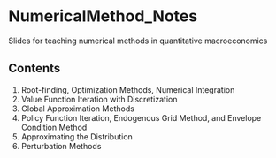 # NumericalMethod_Notes
Slides for teaching numerical methods in quantitative macroeconomics

## Contents
1. Root-finding, Optimization Methods, Numerical Integration
1. Value Function Iteration with Discretization
1. Global Approximation Methods
1. Policy Function Iteration, Endogenous Grid Method, and Envelope Condition Method
1. Approximating the Distribution
1. Perturbation Methods
